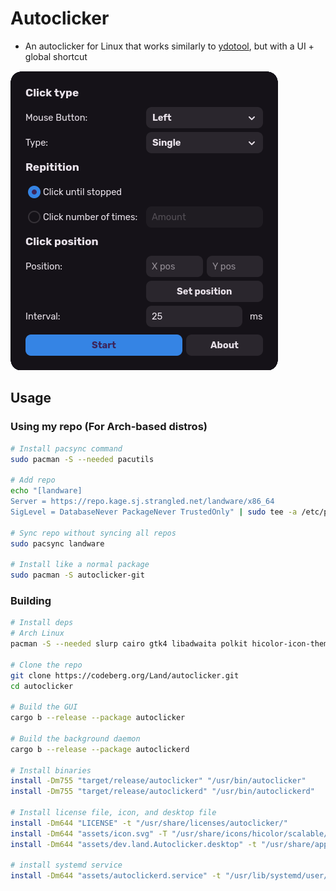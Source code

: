 # Autoclicker
- An autoclicker for Linux that works similarly to [ydotool](https://github.com/ReimuNotMoe/ydotool), but with a UI + global shortcut

![Screenshot of UI](assets/ui.png?raw=true "Screenshot of UI")

## Usage
### Using my repo (For Arch-based distros)
```sh
# Install pacsync command
sudo pacman -S --needed pacutils

# Add repo
echo "[landware]              
Server = https://repo.kage.sj.strangled.net/landware/x86_64
SigLevel = DatabaseNever PackageNever TrustedOnly" | sudo tee -a /etc/pacman.conf

# Sync repo without syncing all repos
sudo pacsync landware

# Install like a normal package
sudo pacman -S autoclicker-git
```

### Building
```sh
# Install deps
# Arch Linux
pacman -S --needed slurp cairo gtk4 libadwaita polkit hicolor-icon-theme glib2 glibc libevdev git rust sed libgit2

# Clone the repo
git clone https://codeberg.org/Land/autoclicker.git
cd autoclicker

# Build the GUI
cargo b --release --package autoclicker

# Build the background daemon
cargo b --release --package autoclickerd

# Install binaries
install -Dm755 "target/release/autoclicker" "/usr/bin/autoclicker"
install -Dm755 "target/release/autoclickerd" "/usr/bin/autoclickerd"

# Install license file, icon, and desktop file
install -Dm644 "LICENSE" -t "/usr/share/licenses/autoclicker/"
install -Dm644 "assets/icon.svg" -T "/usr/share/icons/hicolor/scalable/apps/dev.land.Autoclicker.svg"
install -Dm644 "assets/dev.land.Autoclicker.desktop" -t "/usr/share/applications/"

# install systemd service
install -Dm644 "assets/autoclickerd.service" -t "/usr/lib/systemd/user/"
```